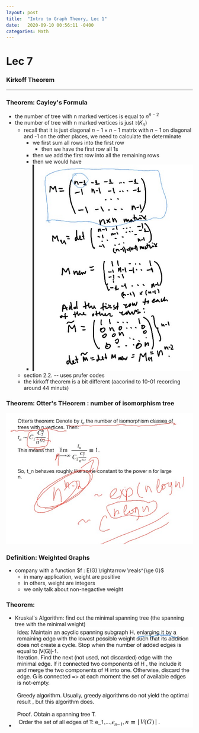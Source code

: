 ```yaml
---
layout: post
title:  "Intro to Graph Theory, Lec 1"
date:   2020-09-10 00:56:11 -0400
categories: Math
---
```

# Lec 7

### Kirkoff Theorem

***
### Theorem: Cayley's Formula
* the number of tree with n marked vertices is equal to $n^{n-2}$
* the number of tree with n marked vertices is just $\tau(K_n)$
  * recall that it is just diagonal $n-1 \times n-1$ matrix   with $n-1$ on diagonal and -1 on the other places, we need to calculate the determinate
    * we first sum all rows into the first row
      * then we have the first row all 1s
    * then we add the first row into all the remaining rows
    * then we would have
    * ![](../assets/img/2020-10-01-15-41-14.png)
  * section 2.2. -- uses prufer codes
  * the kirkoff theorem is a bit different (aacorind to 10-01 recording around 44 minuts)
### 

### Theorem: Otter's THeorem : number of isomorphism tree
![](../assets/img/2020-10-01-15-48-48.png)


### Definition: Weighted Graphs
*  company with a function $f : E(G) \rightarrow \reals^{\ge 0}$
   *  in many application, weight are positive
   *  in others, weight are integers
   *  we only talk about non-negactive weight
### Theorem:
* Kruskal's Algorithm: find out the minimal spanning tree (the spanning tree with the minimal weight)
* ![](../assets/img/2020-10-01-15-55-06.png)

